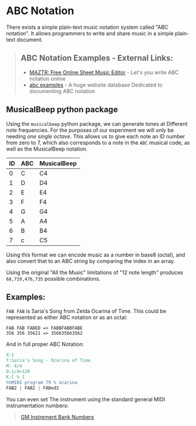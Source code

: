 # ABC Notation
There exists a simple plain-text music notation system called "ABC notation". It allows programmers to write and share music in a simple plain-text document.

> ## ABC Notation Examples - External Links:
> - <a href="https://www.maztr.com/sheetmusiceditor">MAZTR: Free Online Sheet Music Editor</a> - Let's you write ABC notation online
> - <a href="https://abcnotation.com/examples">abc examples</a> - A huge website database Dedicated to documenting ABC notation


## MusicalBeep python package
Using the `musicalbeep` python package, we can generate tones at Different note frequencies. For the purposes of our experiment we will only be needing *one single octave*. This allows us to give each note an ID number from zero to 7, which also corresponds to a note in the `ABC` musical code, as well as the MusicalBeep notation.

| ID | ABC | MusicalBeep |
|----|-----|-------------|
| 0  | C   | C4          |
| 1  | D   | D4          |
| 2  | E   | E4          |
| 3  | F   | F4          |
| 4  | G   | G4          |
| 5  | A   | A4          |
| 6  | B   | B4          |
| 7  | c   | C5          |

Using this format we can encode music as a number in base8 (octal), and also convert that to an ABC string by comparing the index in an array.


Using the original "All the Music" limitations of "12 note length" produces `68,719,476,735` possible combinations.

## Examples:
`FAB FAB` is Saria's Song from Zelda Ocarina of Time. This could be represented as either ABC notation or as an octal:
```
FAB FAB FABED => FABBFABBFABE
356 356 35621 => 356635663562
```

And in full proper ABC Notation:
```abc
X:1
T:Saria's Song - Ocarina of Time
M: 4/4
Q:1/4=120
K:C % 1
%%MIDI program 79 % ocarina
FAB2 | FAB2 | FABed2
```

You can even set The instrument using the standard general MIDI instrumentation numbers:
> [GM Instrement Bank Numbers](midi.md)
